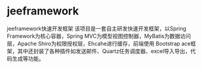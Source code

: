 # jeeframework
jeeframework快速开发框架
该项目是一套自主研发快速开发框架，以Spring Framework为核心容器，Spring MVC为模型视图控制器，MyBatis为数据访问层，Apache Shiro为权限授权层，Ehcahe进行缓存，前端使用 Bootstrap ace框架，其中还封装了各种插件如发送邮件、Quartz任务调度器、excel导入导出，代码生成等功能。
